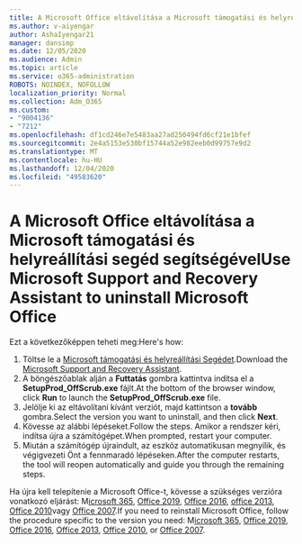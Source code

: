 ```yaml
---
title: A Microsoft Office eltávolítása a Microsoft támogatási és helyreállítási segéd segítségével
ms.author: v-aiyengar
author: AshaIyengar21
manager: dansimp
ms.date: 12/05/2020
ms.audience: Admin
ms.topic: article
ms.service: o365-administration
ROBOTS: NOINDEX, NOFOLLOW
localization_priority: Normal
ms.collection: Adm_O365
ms.custom:
- "9004136"
- "7212"
ms.openlocfilehash: df1cd246e7e5483aa27ad250494fd6cf21e1bfef
ms.sourcegitcommit: 2e4a5153e530bf15744a52e982eeb0d99757e9d2
ms.translationtype: MT
ms.contentlocale: hu-HU
ms.lasthandoff: 12/04/2020
ms.locfileid: "49583620"
---
```

# <a name="use-microsoft-support-and-recovery-assistant-to-uninstall-microsoft-office"></a><span data-ttu-id="e064c-102">A Microsoft Office eltávolítása a Microsoft támogatási és helyreállítási segéd segítségével</span><span class="sxs-lookup"><span data-stu-id="e064c-102">Use Microsoft Support and Recovery Assistant to uninstall Microsoft Office</span></span>

<span data-ttu-id="e064c-103">Ezt a következőképpen teheti meg:</span><span class="sxs-lookup"><span data-stu-id="e064c-103">Here's how:</span></span>

1. <span data-ttu-id="e064c-104">Töltse le a [Microsoft támogatási és helyreállítási Segédet](https://go.microsoft.com/fwlink/?linkid=2139122).</span><span class="sxs-lookup"><span data-stu-id="e064c-104">Download the [Microsoft Support and Recovery Assistant](https://go.microsoft.com/fwlink/?linkid=2139122).</span></span>
1. <span data-ttu-id="e064c-105">A böngészőablak alján a **Futtatás** gombra kattintva indítsa el a **SetupProd_OffScrub.exe** fájlt.</span><span class="sxs-lookup"><span data-stu-id="e064c-105">At the bottom of the browser window, click **Run** to launch the **SetupProd_OffScrub.exe** file.</span></span>
1. <span data-ttu-id="e064c-106">Jelölje ki az eltávolítani kívánt verziót, majd kattintson a **tovább** gombra.</span><span class="sxs-lookup"><span data-stu-id="e064c-106">Select the version you want to uninstall, and then click **Next**.</span></span>
1. <span data-ttu-id="e064c-107">Kövesse az alábbi lépéseket.</span><span class="sxs-lookup"><span data-stu-id="e064c-107">Follow the steps.</span></span> <span data-ttu-id="e064c-108">Amikor a rendszer kéri, indítsa újra a számítógépet.</span><span class="sxs-lookup"><span data-stu-id="e064c-108">When prompted, restart your computer.</span></span>
1. <span data-ttu-id="e064c-109">Miután a számítógép újraindult, az eszköz automatikusan megnyílik, és végigvezeti Önt a fennmaradó lépéseken.</span><span class="sxs-lookup"><span data-stu-id="e064c-109">After the computer restarts, the tool will reopen automatically and guide you through the remaining steps.</span></span>

<span data-ttu-id="e064c-110">Ha újra kell telepítenie a Microsoft Office-t, kövesse a szükséges verzióra vonatkozó eljárást: M[icrosoft 365](https://go.microsoft.com/fwlink/?linkid=2138843), [Office 2019](https://go.microsoft.com/fwlink/?linkid=2138843), [Office 2016](https://go.microsoft.com/fwlink/?linkid=2138919), [office 2013](https://go.microsoft.com/fwlink/?linkid=2138919), [Office 2010](https://go.microsoft.com/fwlink/?linkid=2139237)vagy [Office 2007](https://go.microsoft.com/fwlink/?linkid=2138644).</span><span class="sxs-lookup"><span data-stu-id="e064c-110">If you need to reinstall Microsoft Office, follow the procedure specific to the version you need: M[icrosoft 365](https://go.microsoft.com/fwlink/?linkid=2138843), [Office 2019](https://go.microsoft.com/fwlink/?linkid=2138843), [Office 2016](https://go.microsoft.com/fwlink/?linkid=2138919), [Office 2013](https://go.microsoft.com/fwlink/?linkid=2138919), [Office 2010](https://go.microsoft.com/fwlink/?linkid=2139237), or [Office 2007](https://go.microsoft.com/fwlink/?linkid=2138644).</span></span>